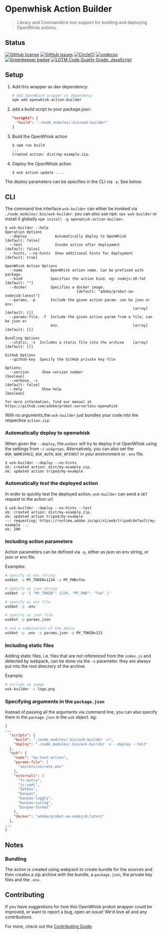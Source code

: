 # Openwhisk Action Builder
> Library and Commandline tool support for building and deploying OpenWhisk actions. 

## Status
[![GitHub license](https://img.shields.io/github/license/adobe/openwhisk-action-builder.svg)](https://github.com/adobe/openwhisk-action-builder/blob/master/LICENSE.txt)
[![GitHub issues](https://img.shields.io/github/issues/adobe/openwhisk-action-builder.svg)](https://github.com/adobe/openwhisk-action-builder/issues)
[![CircleCI](https://img.shields.io/circleci/project/github/adobe/openwhisk-action-builder.svg)](https://circleci.com/gh/adobe/openwhisk-action-builder)
[![codecov](https://img.shields.io/codecov/c/github/adobe/openwhisk-action-builder.svg)](https://codecov.io/gh/adobe/openwhisk-action-builder)
[![Greenkeeper badge](https://badges.greenkeeper.io/adobe/openwhisk-action-builder.svg)](https://greenkeeper.io/)
[![LGTM Code Quality Grade: JavaScript](https://img.shields.io/lgtm/grade/javascript/g/adobe/openwhisk-action-builder.svg?logo=lgtm&logoWidth=18)](https://lgtm.com/projects/g/adobe/openwhisk-action-builder)

## Setup

1. Add this wrapper as dev dependency:
    ```sh
    # Add OpenWhisk wrapper as dependency 
    npm add openwhisk-action-builder
    ```

2. add a build script to your package.json:
    ```json
    "scripts": {
      "build": "./node_modules/.bin/wsk-builder"
    }
    ```

3. Build the OpenWhisk action
    ```sh
    $ npm run build
    ...
    Created action: dist/my-example.zip.
    ```
4. Deploy the OpenWhisk action
    ```sh
    $ wsk action update ....
    ```

The deploy parameters can be specifies in the CLI via `-p`. See below.

## CLI

The command line interface `wsk-builder` can either be invoked via `./node_modules/.bin/wsk-builder`. 
you can also use npx: `npx wsk-builder` or install it globally `npm install -g openwhisk-action-builder`.

```
$ wsk-builder --help
Operation Options
  --deploy             Automatically deploy to OpenWhisk        [default: false]
  --test               Invoke action after deployment           [default: false]
  --hints, --no-hints  Show additional hints for deployment      [default: true]

OpenWhisk Action Options
  --name             OpenWhisk action name. Can be prefixed with package.
  --kind             Specifies the action kind. eg: nodejs:10-fat  [default: ""]
  --docker           Specifies a docker image.
                                 [default: "adobe/probot-ow-nodejs8:latest"]
  --params, -p       Include the given action param. can be json or env.
                                                           [array] [default: []]
  --params-file, -f  Include the given action param from a file; can be json or
                     env.                                  [array] [default: []]

Bundling Options
  --static, -s  Includes a static file into the archive    [array] [default: []]

GitHub Options
  --github-key  Specify the GitHub private key file

Options:
  --version      Show version number                                   [boolean]
  --verbose, -v                                                 [default: false]
  --help         Show help                                             [boolean]

for more information, find our manual at
https://github.com/adobe/probot-serverless-openwhisk
```

With no arguments,the `wsk-builder` just bundles your code into the respective `action.zip`:

### Automatically deploy to openwhisk

When given the `--deploy`, the `wskbot` will try to deploy it ot OpenWhisk using the settings from
`~/.wskprops`. Alternatively, you can also set the `WSK_NAMESPACE`, `WSK_AUTH`, `WSK_APIHOST` in your
environment or `.env` file.

```
$ wsk-builder --deploy --no-hints
ok: created action: dist/my-example.zip.
ok: updated action tripod/my-example
```  

### Automatically _test_ the deployed action

In order to quickly test the deployed action, `wsk-builder` can send a `GET` request to the action url.

```
$ wsk-builder --deploy --no-hints --test
ok: created action: dist/my-example.zip.
ok: updated action tripod/my-example
--: requesting: https://runtime.adobe.io/api/v1/web/tripod/default/my-example ...
ok: 200
```
### Including action parameters

Action parameters can be defined via `-p`, either as json on env string, or json or env file.

Examples:

```bash
# specify as env string
wskbot -p MY_TOKEN=1234 -p MY_PWD=foo

# specify as json string
wskbot -p '{ "MY_TOKEN": 1234, "MY_PWD": "foo" }'

# specify as env file
wskbot -p .env

# specify as json file
wskbot -p params.json

# and a combination of the above
wskbot -p .env -p params.json -p MY_TOKEN=123
```

### Including static files

Adding static files, i.e. files that are not referenced from the `index.js` and detected by webpack,
can be done via the `-s` parameter. they are always put into the root directory of the archive.

Example:

```bash
# include an image
wsk-builder -s logo.png
```
 
### Specifying arguments in the `package.json`

Instead of passing all the arguments via command line, you can also specify them in the `package.json`
in the `wsk` object. eg:

```json
{
...
  "scripts": {
    "build": "./node_modules/.bin/wsk-builder -v",
    "deploy": "./node_modules/.bin/wsk-builder -v --deploy --test"
  },
  "wsk": {
    "name": "my-test-action",
    "params-file": [
      "secrets/secrets.env"
    ],
    "externals": [
      "fs-extra",
      "js-yaml",
      "dotenv",
      "bunyan",
      "bunyan-loggly",
      "bunyan-syslog",
      "bunyan-format"
    ],
    "docker": "adobe/probot-ow-nodejs8:latest"
  },
...
}
```
 
## Notes

### Bundling

The action is created using webpack to create bundle for the sources and then creates a zip archive
with the bundle, a `package.json`, the private key files and the `.env`.

## Contributing

If you have suggestions for how this OpenWhisk probot wrapper could be improved, or want to report a bug, open an issue! We'd love all and any contributions.

For more, check out the [Contributing Guide](CONTRIBUTING.md).


